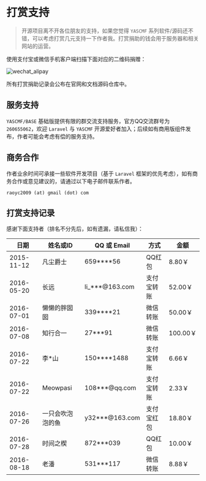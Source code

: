 # 打赏支持


>   开源项目离不开各位朋友的支持，如果您觉得 `YASCMF` 系列软件/源码还不错，可以考虑打赏几元支持一下作者我。打赏捐助的钱会用于服务器和相关网站的运营。

使用支付宝或微信手机客户端扫描下面对应的二维码捐赠：

![wechat_alipay](http://www.yascmf.com/assets/wechat_alipay.jpg)

所有打赏捐助记录会公布在官网和文档源码仓库中。

## 服务支持

`YASCMF/BASE` 基础版提供有限的群交流支持服务，官方QQ交流群号为 `260655062`，欢迎 `Laravel` 与 `YASCMF` 开源爱好者加入；后续如有商用版组件发布，作者可能会考虑有偿的服务支持。

## 商务合作

作者业余时间可承接一些软件开发项目（基于 `Laravel` 框架的优先考虑），如有商务合作或意见建议的，请通过以下电子邮件联系作者。

```
raoyc2009 (at) gmail (dot) com
```

## 打赏支持记录

感谢下面支持者（排名不分先后，如有遗漏，请私信我）：

日期 | 姓名或ID | QQ 或 Email | 方式 | 金额
----- | ----- | ----- | ----- | ----- 
2015-11-12 | 凡尘爵士 | 659****56 | QQ红包 | 8.80￥
2016-05-20 | 长远 | li_***@163.com | 支付宝转账 | 52.00￥
2016-07-01 | 懒懒的胖囡囡 | 339****21 | 微信转账 | 50.00￥
2016-07-08 | 知行合一 | 27***91 | 微信转账 | 100.00￥
2016-07-22 | 李*山 | 150****1488 | 支付宝转账 | 6.66￥
2016-07-22 | Meowpasi | 108***@qq.com | 支付宝转账 | 2.33￥
2016-07-26 | 一只会吹泡泡的鱼 | y32***@163.com | 支付宝红包 | 18.80￥
2016-07-28 | 时间之楔 | 872***039 | QQ红包 | 10.00￥
2016-08-18 | 老潘 | 531***117 | 微信转账 | 8.88￥



